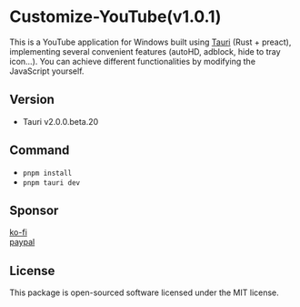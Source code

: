# Customize-YouTube(v1.0.1)
This is a YouTube application for Windows built using <a href="https://github.com/tauri-apps/tauri">Tauri</a> (Rust + preact), implementing several convenient features (autoHD, adblock, hide to tray icon...). You can achieve different functionalities by modifying the JavaScript yourself.

## Version 
- Tauri v2.0.0.beta.20

## Command 
- `pnpm install`
- `pnpm tauri dev`


## Sponsor
<a href='https://ko-fi.com/cck190891' className='ko-fi' target='_blank'>ko-fi</a><br/>
<a href='https://www.paypal.com/paypalme/cck19089' className='paypal-me' target='_blank'>paypal</a>

## License
This package is open-sourced software licensed under the MIT license.